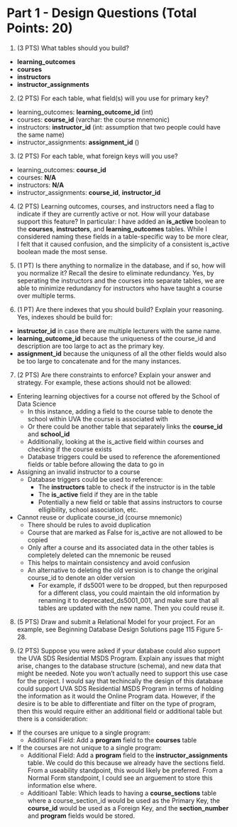 # Part 1 - Design Questions (Total Points: 20)

1) (3 PTS) What tables should you build?
- **learning_outcomes**
- **courses**
- **instructors**
- **instructor_assignments**

2) (2 PTS) For each table, what field(s) will you use for primary key?
- learning_outcomes: **learning_outcome_id** (int)
- courses: **course_id** (varchar: the course mnemonic)
- instructors: **instructor_id** (int: assumption that two people could have the same name)
- instructor_assignments: **assignment_id** ()

3) (2 PTS) For each table, what foreign keys will you use?
- learning_outcomes: **course_id**
- courses: **N/A**
- instructors: **N/A**
- instructor_assignments: **course_id**, **instructor_id**

4) (2 PTS) Learning outcomes, courses, and instructors need a flag to indicate if they are currently active or not. How will your database support this feature? In particular:
I have added an **is_active** boolean to the **courses**, **instructors**, and **learning_outcomes** tables. While I considered naming these fields in a table-specific way to be more clear, I felt that it caused confusion, and the simplicity of a consistent is_active boolean made the most sense.

5) (1 PT) Is there anything to normalize in the database, and if so, how will you normalize it? Recall the desire to eliminate redundancy.
Yes, by seperating the instructors and the courses into separate tables, we are able to minimize redundancy for instructors who have taught a course over multiple terms.

6) (1 PT) Are there indexes that you should build? Explain your reasoning.
Yes, indexes should be build for:
- **instructor_id** in case there are multiple lecturers with the same name.
- **learning_outcome_id** because the uniqueness of the course_id and description are too large to act as the primary key.
- **assignment_id** because the uniquness of all the other fields would also be too large to concatenate and for the many instances.

7) (2 PTS) Are there constraints to enforce? Explain your answer and strategy.
For example, these actions should not be allowed:
- Entering learning objectives for a course not offered by the School of Data Science
  - In this instance, adding a field to the course table to denote the school within UVA the course is associated with
  - Or there could be another table that separately links the **course_id** and **school_id**
  - Additionally, looking at the is_active field within courses and checking if the course exists
  - Database triggers could be used to reference the aforementioned fields or table before allowing the data to go in 
- Assigning an invalid instructor to a course
  - Database triggers could be used to reference:
    - The **instructors** table to check if the instructor is in the table
    - The **is_active** field if they are in the table
    - Potentially a new field or table that assins instructors to course elligibility, school association, etc.
- Cannot reuse or duplicate course_id (course mnemonic)
  - There should be rules to avoid duplication
  - Course that are marked as False for is_active are not allowed to be copied
  - Only after a course and its associated data in the other tables is completely deleted can the mnemonic be reused
  - This helps to maintain consistency and avoid confusion
  - An alternative to deleting the old version is to change the original course_id to denote an older version
    - For example, if ds5001 were to be dropped, but then repurposed for a different class, you could maintain the old information by renaming it to deprecated_ds5001_001, and make sure that all tables are updated with the new name. Then you could reuse it.

8) (5 PTS) Draw and submit a Relational Model for your project. For an example, see Beginning Database Design Solutions page 115 Figure 5-28.


9) (2 PTS) Suppose you were asked if your database could also support the UVA SDS Residential MSDS Program. Explain any issues that might arise, changes to the database structure (schema), and new data that might be needed. Note you won’t actually need to support this use case for the project.
I would say that techincally the design of this database could support UVA SDS Residential MSDS Program in terms of holding the information as it would the Online Program data. However, if the desire is to be able to differentiate and filter on the type of program, then this would require either an additional field or additional table but there is a consideration:
- If the courses are unique to a single program:
    - Additional Field: Add a **program** field to the **courses** table
- If the courses are not unique to a single program:
    - Additional Field: Add a **program** field to the **instructor_assignments** table. We could do this because we already have the sections field. From a useability standpoint, this would likely be preferred. From a Normal Form standpoint, I could see an arguement to store this information else where.
    - Additioanl Table: Which leads to having a **course_sections** table where a course_section_id would be used as the Primary Key, the **course_id** would be used as a Foreign Key, and the **section_number** and **program** fields would be stored.